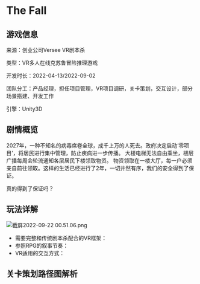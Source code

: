 # **The Fall**

## 游戏信息

来源：创业公司Versee VR剧本杀

类型：VR多人在线克苏鲁冒险推理游戏

开发时长：2022-04-13/2022-09-02

团队分工：产品经理，担任项目管理，VR项目调研，关卡策划，交互设计，部分场景搭建、开发工作

引擎：Unity3D

## 剧情概览

2027年，一种不知名的病毒席卷全球，成千上万的人死去。政府决定启动‘零项目’，将居民进行集中管理，防止疾病进一步传播。
大楼电梯无法自由乘坐，楼层广播每周会轮流通知各层居民下楼领取物资。
物资领取在一楼大厅，每一户必须亲自前往领取。这样的生活已经进行了2年，一切井然有序，我们的安全得到了保证。

真的得到了保证吗？

## 玩法详解

![截屏2022-09-22 00.51.06.png](https://s2.loli.net/2022/09/22/yZxclOitrGfampQ.png)

- 需要完整和传统剧本杀配合的VR框架：
- 参照RPG的叙事节奏：
- VR适用的交互方式：

## 关卡策划路径图解析

